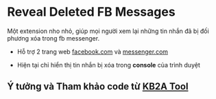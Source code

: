 # Reveal Deleted FB Messages

Một extension nho nhỏ, giúp mọi người xem lại những tin nhắn đã bị đối phương xóa trong fb messenger.

- Hỗ trợ 2 trang web [facebook.com](www.facebook.com) và [messenger.com](www.messenger.com)

- Hiện tại chỉ hiển thị tin nhắn bị xóa trong **console** của trình duyệt

## Ý tưởng và Tham khảo code từ [KB2A Tool](kb2atool.com)
